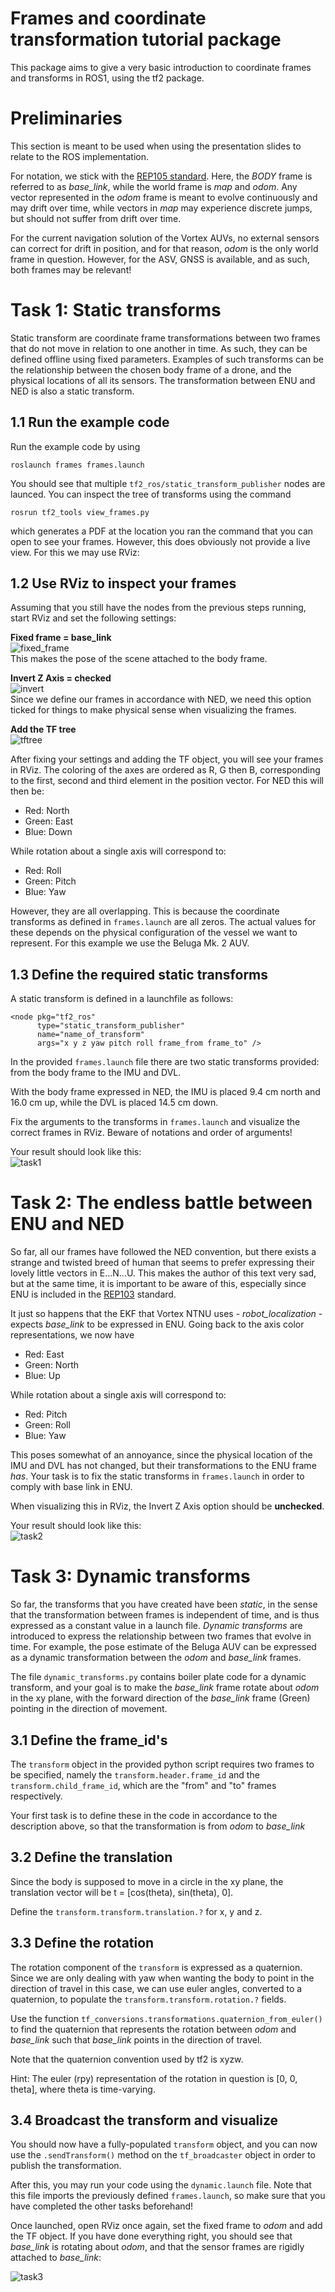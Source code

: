 # Frames and coordinate transformation tutorial package

This package aims to give a very basic introduction to coordinate frames and transforms in ROS1, using the tf2 package.

# Preliminaries
This section is meant to be used when using the presentation slides to relate to the ROS implementation.

For notation, we stick with the [REP105 standard](https://www.ros.org/reps/rep-0105.html). Here, the *BODY* frame is referred to as *base_link*, while the world frame is *map* and *odom*. Any vector represented in the *odom* frame is meant to evolve continuously and may drift over time, while vectors in *map* may experience discrete jumps, but should not suffer from drift over time. 

For the current navigation solution of the Vortex AUVs, no external sensors can correct for drift in position, and for that reason, *odom* is the only world frame in question. However, for the ASV, GNSS is available, and as such, both frames may be relevant!

# Task 1: Static transforms
Static transform are coordinate frame transformations between two frames that do not move in relation to one another in time. As such, they can be defined offline using fixed parameters. Examples of such transforms can be the relationship between the chosen body frame of a drone, and the physical locations of all its sensors. The transformation between ENU and NED is also a static transform.

## 1.1 Run the example code

Run the example code by using

    roslaunch frames frames.launch

You should see that multiple `tf2_ros/static_transform_publisher` nodes are launced. You can inspect the tree of transforms using the command

    rosrun tf2_tools view_frames.py

which generates a PDF at the location you ran the command that you can open to see your frames. However, this does obviously not provide a live view. For this we may use RViz:


## 1.2 Use RViz to inspect your frames

Assuming that you still have the nodes from the previous steps running, start RViz and set the following settings:

**Fixed  frame = base_link**  
![fixed_frame](./img/fixed_frame_option.png)  
This makes the pose of the scene attached to the body frame. 

**Invert Z Axis = checked**  
![invert](./img/invert_checked.png)  
Since we define our frames in accordance with NED, we need this option ticked for things to make physical sense when visualizing the frames.

**Add the TF tree**  
![tftree](./img/add_TF_object.png)  

After fixing your settings and adding the TF object, you will see your frames in RViz. The coloring of the axes are ordered as R, G then B, corresponding to the first, second and third element in the position vector. For NED this will then be:  
* Red: North  
* Green: East  
* Blue: Down  

While rotation about a single axis will correspond to:
* Red: Roll  
* Green: Pitch  
* Blue: Yaw  

However, they are all overlapping. This is because the coordinate transforms as defined in `frames.launch` are all zeros. The actual values for these depends on the physical configuration of the vessel we want to represent. For this example we use the Beluga Mk. 2 AUV.


## 1.3 Define the required static transforms
A static transform is defined in a launchfile as follows:

    <node pkg="tf2_ros"
          type="static_transform_publisher"
          name="name_of_transform"
          args="x y z yaw pitch roll frame_from frame_to" />

In the provided `frames.launch` file there are two static transforms provided: from the body frame to the IMU and DVL.

With the body frame expressed in NED, the IMU is placed 9.4 cm north and 16.0 cm up, while the DVL is placed 14.5 cm down.

Fix the arguments to the transforms in `frames.launch` and visualize the correct frames in RViz. Beware of notations and order of arguments!

Your result should look like this:  
![task1](./img/correct_task1.png)  



# Task 2: The endless battle between ENU and NED

So far, all our frames have followed the NED convention, but there exists a strange and twisted breed of human that seems to prefer expressing their lovely little vectors in E...N...U. This makes the author of this text very sad, but at the same time, it is important to be aware of this, especially since ENU is included in the [REP103](https://www.ros.org/reps/rep-0103.html) standard.

It just so happens that the EKF that Vortex NTNU uses - *robot_localization* - expects *base_link* to be expressed in ENU. Going back to the axis color representations, we now have

* Red: East 
* Green: North
* Blue: Up  

While rotation about a single axis will correspond to:
* Red: Pitch  
* Green: Roll 
* Blue: Yaw  

This poses somewhat of an annoyance, since the physical location of the IMU and DVL has not changed, but their transformations to the ENU frame *has*. Your task is to fix the static transforms in `frames.launch` in order to comply with base link in ENU.

When visualizing this in RViz, the Invert Z Axis option should be **unchecked**.

Your result should look like this:  
![task2](./img/correct_task2.png)  


# Task 3: Dynamic transforms

So far, the transforms that you have created have been *static*, in the sense that the transformation between frames is independent of time, and is thus expressed as a constant value in a launch file. *Dynamic transforms* are introduced to express the relationship between two frames that evolve in time. For example, the pose estimate of the Beluga AUV can be expressed as a dynamic transformation between the *odom* and *base_link* frames.

The file `dynamic_transforms.py` contains boiler plate code for a dynamic transform, and your goal is to make the *base_link* frame rotate about *odom* in the xy plane, with the forward direction of the *base_link* frame (Green) pointing in the direction of movement.


## 3.1 Define the frame_id's

The `transform` object in the provided python script requires two frames to be specified, namely the `transform.header.frame_id` and the `transform.child_frame_id`, which are the "from" and "to" frames respectively.

Your first task is to define these in the code in accordance to the description above, so that the transformation is from *odom* to *base_link*

## 3.2 Define the translation

Since the body is supposed to move in a circle in the xy plane, the translation vector will be t = [cos(theta), sin(theta), 0].

Define the `transform.transform.translation.?` for x, y and z.

## 3.3 Define the rotation

The rotation component of the `transform` is expressed as a quaternion. Since we are only dealing with yaw when wanting the body to point in the direction of travel in this case, we can use euler angles, converted to a quaternion, to populate the `transform.transform.rotation.?` fields.

Use the function `tf_conversions.transformations.quaternion_from_euler()` to find the quaternion that represents the rotation between *odom* and *base_link* such that *base_link* points in the direction of travel. 

Note that the quaternion convention used by tf2 is xyzw.

Hint: The euler (rpy) representation of the rotation in question is [0, 0, theta], where theta is time-varying.

## 3.4 Broadcast the transform and visualize

You should now have a fully-populated `transform` object, and you can now use the `.sendTransform()` method on the `tf_broadcaster` object in order to publish the transformation.

After this, you may run your code using the `dynamic.launch` file. Note that this file imports the previously defined `frames.launch`, so make sure that you have completed the other tasks beforehand!

Once launched, open RViz once again, set the fixed frame to *odom* and add the TF object. If you have done everything right, you should see that *base_link* is rotating about *odom*, and that the sensor frames are rigidly attached to *base_link*:

![task3](./img/dynamic_transforms.gif)  
